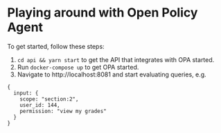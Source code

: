 # Playing around with Open Policy Agent

To get started, follow these steps:

1. `cd api && yarn start` to get the API that integrates with OPA started.
2. Run `docker-compose up` to get OPA started.
3. Navigate to http://localhost:8081 and start evaluating queries, e.g.

```
{
  input: {
    scope: "section:2",
    user_id: 144,
    permission: "view my grades"
  }
}
```
